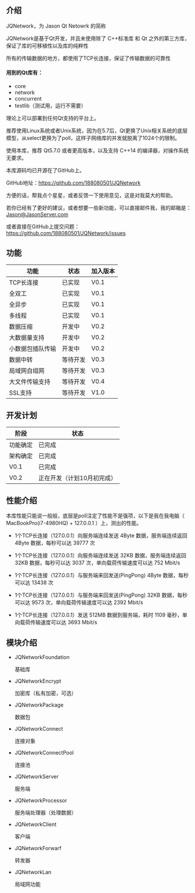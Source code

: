 ## 介绍

JQNetwork，为 Jason Qt Netowrk 的简称

JQNetwork是基于Qt开发，并且未使用除了 C++标准库 和 Qt 之外的第三方库，保证了库的可移植性以及库的纯粹性

所有的传输数据的地方，都使用了TCP长连接，保证了传输数据的可靠性

#### 用到的Qt库有：

* core
* network
* concurrent	
* testlib（测试用，运行不需要）

理论上可以部署到任何Qt支持的平台上。

推荐使用Linux系统或者Unix系统，因为在5.7后，Qt更换了Unix相关系统的底层模型，从select更换为了poll，这样子网络库的并发就脱离了1024个的限制。

使用本库，推荐 Qt5.7.0 或者更高版本，以及支持 C++14 的编译器，对操作系统无要求。

本库源码均已开源在了GitHub上。

GitHub地址：https://github.com/188080501/JQNetwork

方便的话，帮我点个星星，或者反馈一下使用意见，这是对我莫大的帮助。

若你已经有了更好的建议，或者想要一些新功能，可以直接邮件我，我的邮箱是：Jason@JasonServer.com

或者直接在GitHub上提交问题：
https://github.com/188080501/JQNetwork/issues

## 功能

功能|状态|加入版本
---|---|---
TCP长连接|已实现|V0.1
全双工|已实现|V0.1
全异步|已实现|V0.1
多线程|已实现|V0.1
数据压缩|开发中|V0.2
大数据量支持|开发中|V0.2
小数据包插队传输|开发中|V0.2
数据中转|等待开发|V0.3
局域网自组网|等待开发|V0.3
大文件传输支持|等待开发|V0.4
SSL支持|等待开发|V1.0

## 开发计划

阶段|状态
---|---
功能确定|已完成
架构确定|已完成
V0.1|已完成
V0.2|正在开发（计划10月初完成）

## 性能介绍

本库性能只能说一般般，底层是poll注定了性能不是强项，以下是我在我电脑（ MacBookPro(i7-4980HQ) + 127.0.0.1 ）上，测出的性能。

* 1个TCP长连接（127.0.0.1）向服务端连续发送 4Byte 数据，服务端连续返回 4Byte 数据，每秒可以达 39777 次

* 1个TCP长连接（127.0.0.1）向服务端连续发送 32KB 数据，服务端连续返回 32KB 数据，每秒可以达 3037 次，单向载荷传输速度可以达 752 Mbit/s

* 1个TCP长连接（127.0.0.1）与服务端来回发送(PingPong) 4Byte 数据，每秒可以达 13438 次

* 1个TCP长连接（127.0.0.1）与服务端来回发送(PingPong) 32KB 数据，每秒可以达 9573 次，单向载荷传输速度可以达 2392 Mbit/s

* 1个TCP长连接（127.0.0.1）发送 512MB 数据到服务端，耗时 1109 毫秒，单向载荷传输速度可以达 3693 Mbit/s

## 模块介绍

* JQNetworkFoundation

	基础库

* JQNetworkEncrypt

	加密库（私有加密，可选）

* JQNetworkPackage

	数据包

* JQNetworkConnect

	连接对象

* JQNetworkConnectPool

	连接池

* JQNetworkServer

	服务端

* JQNetworkProcessor

	服务端处理器（处理数据）

* JQNetworkClient

	客户端

* JQNetworkForwarf

	转发器

* JQNetworkLan

	局域网功能
